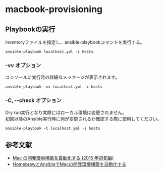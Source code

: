 # macbook-provisioning

Playbookの実行
---
inventoryファイルを指定し、ansible-playbookコマンドを実行する。
```
ansible-playbook localhost.yml -i hosts
```

### -vv オプション
コンソールに実行時の詳細なメッセージが表示されます。
```
ansible-playbook -vv localhost.yml -i hosts
```

### -C, --check オプション
Dry run実行となり実際にはローカル環境は変更されません。  
初回以降のAnsible実行時に何が変更されるか確認する際に使用してください。
```
ansible-playbook -C localhost.yml -i hosts
```

参考文献
-------
- [Mac の開発環境構築を自動化する (2015 年初旬編)](http://t-wada.hatenablog.jp/entry/mac-provisioning-by-ansible)
- [HomebrewとAnsibleでMacの開発環境構築を自動化する](http://mawatari.jp/archives/mac-provisioning-by-homebrew-and-ansible)
